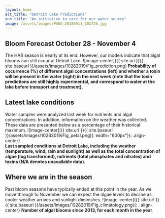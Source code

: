 ```yaml
---
layout: home
alt_title: "Detroit Lake Predictions"
sub_title: "An initiative to care for our water source"
image: /assets/images/PANO_20180911_101726.jpg
---
```

## Bloom Forecast October 28 - November 4
The HAB season is nearly at its end. However, our models indicate that algal blooms can still occur  at Detroit Lake.
![image-center]({{ site.url }}{{ site.baseurl }}/assets/images/10282019/Fig_prediction.png)
__Probability of occurrence (%) of different algal concentrations (left) and whether a toxin will    be  present in the water (right) in the next week (note that the toxin predictions are still         highly experimental, and correspond to water at the lake before transport and treatment).__

## Latest lake conditions
Water samples were analyzed last week for nutrients and algal concentrations. In addition,           information on the weather was collected. These data are presented below as a percentage of their    historical maximum.
![image-center]({{ site.url }}{{ site.baseurl }}/assets/images/10282019/Fig_petal.png){:             width="600px"}{: .align-center}
<br clear="all" />
__Last sampled conditions at Detroit Lake, including the weather (temperature, wind, rain and        sunlight) as well as the total concentration of algae (log transformed), nutrients (total phosphates and nitrates) and  toxins (N/A denotes unavailable data).__

## Where we are in the season
Past bloom seasons have typically ended at this point in the year. As we move through to November we can expect the algae levels to decline as cooler weather arrives and sunlight diminishes.
![image-center]({{ site.url }}{{ site.baseurl }}/assets/images/10282019/Fig_climatology.png){: .     align-center}
__Number of algal blooms since 2013, for each month in the year__.

